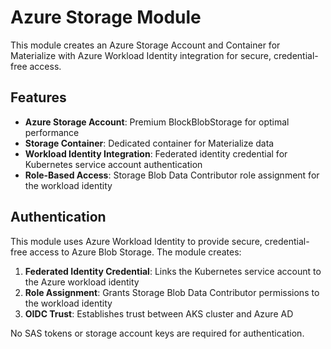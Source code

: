 # Azure Storage Module

This module creates an Azure Storage Account and Container for Materialize with Azure Workload Identity integration for secure, credential-free access.

## Features

- **Azure Storage Account**: Premium BlockBlobStorage for optimal performance
- **Storage Container**: Dedicated container for Materialize data
- **Workload Identity Integration**: Federated identity credential for Kubernetes service account authentication
- **Role-Based Access**: Storage Blob Data Contributor role assignment for the workload identity

## Authentication

This module uses Azure Workload Identity to provide secure, credential-free access to Azure Blob Storage. The module creates:

1. **Federated Identity Credential**: Links the Kubernetes service account to the Azure workload identity
2. **Role Assignment**: Grants Storage Blob Data Contributor permissions to the workload identity
3. **OIDC Trust**: Establishes trust between AKS cluster and Azure AD

No SAS tokens or storage account keys are required for authentication.
